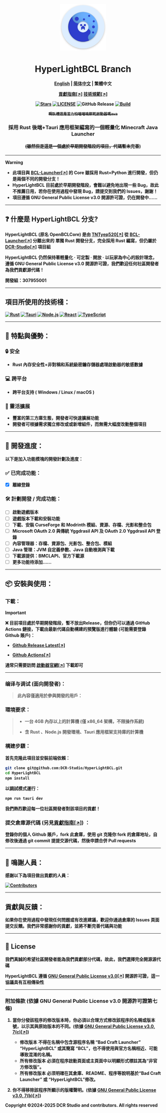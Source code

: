 <div align="center">

<a href="https://github.com/DCR-Studio/HyperLightBCL">

<img src="https://github.com/DCR-Studio/HyperLightBCL/blob/main/docs/images/logo.svg" alt="Logo" width="150" height="150">
</a>

# HyperLightBCL Branch

  <b><a href="https://github.com/DCR-Studio/HyperLightBCL/blob/main/README.md">English</a> | <a href="https://github.com/DCR-Studio/HyperLightBCL/blob/main/docs/README_zh_hans.md">简体中文</a> | 繁體中文
</p>

[貢獻指南[↗]](https://github.com/DCR-Studio/HyperLightBCL/blob/main/docs/CONTRIBUTING.md)
[技術規範[↗]](https://github.com/DCR-Studio/HyperLightBCL/blob/main/docs/CONTRIBUTING.md#Angular-commit-convention)

[![Stars](https://img.shields.io/github/stars/DCR-Studio/HyperLightBCL?style=for-the-badge&logo=data:image/svg%2bxml;base64,PHN2ZyB4bWxucz0iaHR0cDovL3d3dy53My5vcmcvMjAwMC9zdmciIHZlcnNpb249IjEiIHdpZHRoPSIxNiIgaGVpZ2h0PSIxNiI+PHBhdGggZD0iTTggLjI1YS43NS43NSAwIDAgMSAuNjczLjQxOGwxLjg4MiAzLjgxNSA0LjIxLjYxMmEuNzUuNzUgMCAwIDEgLjQxNiAxLjI3OWwtMy4wNDYgMi45Ny43MTkgNC4xOTJhLjc1MS43NTEgMCAwIDEtMS4wODguNzkxTDggMTIuMzQ3bC0zLjc2NiAxLjk4YS43NS43NSAwIDAgMS0xLjA4OC0uNzlsLjcyLTQuMTk0TC44MTggNi4zNzRhLjc1Ljc1IDAgMCAxIC40MTYtMS4yOGw0LjIxLS42MTFMNy4zMjcuNjY4QS43NS43NSAwIDAgMSA4IC4yNVoiIGZpbGw9IiNlYWM1NGYiLz48L3N2Zz4=&logoSize=auto&label=Stars&labelColor=444444&color=eac54f)](https://github.com/DCR-Studio/HyperLightBCL)
[![LICENSE](https://img.shields.io/github/license/DCR-Studio/HyperLightBCL?style=for-the-badge)](https://github.com/DCR-Studio/HyperLightBCL/blob/main/LICENSE)
![GitHub Release](https://img.shields.io/github/v/release/DCR-Studio/HyperLightBCL?label=Release&logo=github&style=for-the-badge)
[![Build](https://img.shields.io/badge/GitHub%20Actions-Build-181717?logo=github&logoColor=white&style=for-the-badge)](https://github.com/DCR-Studio/HyperLightBCL/actions)

 ~~**```啊臥槽這是苦力怕喵喵嗚餅乾啟動器嗎awa```**~~

### 採用 Rust 後端+Tauri 應用框架編寫的一個輕量化 Minecraft Java Launcher
#### ~~(雖然但是這是一個處於**早期開發階段的項目，代碼暫未完善**~~)

</div>

---

> [!WARNING]
> * 此項目與 [**BCL-Launcher[↗]**](https://github.com/DCR-Studio/BCL-Launcher) 的 Core 雖採用 **Rust+Python 進行開發**，但仍是**兩個不同的開發分支！**
> * HyperLightBCL 目前處於**早期開發階段**，會難以避免地出現一些 Bug，故此不推薦日用，若你在使用過程中發現 Bug，請**提交到我們的 Issues**，謝謝！
> * 項目遵循 **GNU General Public License v3.0 開源許可證**，仍在開發中......

---

## ❓ 什麼是 HyperLightBCL 分支?
**HyperLightBCL** (原名 **OpenBCLCore**) 是由 [**TNTyep520[↗]**](https://github.com/TNTyep520) 從 [**BCL-Launcher[↗]**](https://github.com/DCR-Studio/BCL-Launcher) 分離出來的 **單獨 Rust 開發分支，完全採用 Rust 編寫**，但仍屬於 [**DCR-Studio[↗]**](https://github.com/DCR-Studio) **項目組**

HyperLightBCL 仍然保持著**輕量化 · 可定製 · 開放 · 以玩家為中心的設計理念**，遵循 **GNU General Public License v3.0 開源許可證**，我們歡迎任何社區開發者為我們貢獻源代碼！

**開發組：307955001**

---

## 項目所使用的技術棧：
[![Rust](https://img.shields.io/badge/Rust-000000?logo=rust&logoColor=white&style=for-the-badge)](https://www.rust-lang.org/)
[![Tauri](https://img.shields.io/badge/Tauri-v2-FFC131?style=for-the-badge&logo=tauri&logoColor=white&labelColor=24C8DB)](https://tauri.app/)
[![Node.js](https://img.shields.io/badge/Node.js-339933?style=for-the-badge&logo=nodedotjs&logoColor=white)](https://nodejs.org/)
[![React](https://img.shields.io/badge/React-20232A?style=for-the-badge&logo=react&logoColor=61DAFB)](https://react.dev/)
[![TypeScript](https://img.shields.io/badge/TypeScript-007ACC?style=for-the-badge&logo=typescript&logoColor=white)](https://www.typescriptlang.org/)

---

## 🚀 特點與優勢：

### 🔒 安全  

- Rust 內存安全性+非對稱和系統級密鑰存儲器處理啟動器的敏感數據

### 💻 跨平台

- 跨平台支持 ( Windows / Linux / macOS )

### 🧩 靈活擴展

- 豐富的第三方庫生態，開發者可快速擴展功能
- 開發者可根據需求獨立修改或或新增組件，而無需大幅度改動整個項目

---

## 📆 開發進度：
以下是**加入功能模塊的開發計劃及進度：**

###  ✅ 已完成功能：

* [x] 離線登錄

### 🛠️ 計劃開發 / 完成功能：

* [ ] 啟動遊戲版本
* [ ] 遊戲版本下載和安裝功能
* [ ] 下載、安裝 CurseForge 和 Modrinth 模組、資源、存檔、光影和整合包
* [ ] Microsoft OAuth 2.0 與傳統 Yggdrasil API 及 OAuth 2.0 Yggdrasil API 登錄
* [ ] 內容管理器：存檔、資源包、光影包、整合包、模組
* [ ] Java 管理：JVM 自定義參數、Java 自動檢測與下載
* [ ] 下載源提供：BMCLAPI、官方下載源
* [ ] 更多功能待添加......

---

## 📦 安裝與使用：

### 下載：

> [!IMPORTANT]  
> ❌ 目前項目處於**早期開發階段**，暫不放出Release，但你仍可以通過 **GitHub Actions 鏈接**，下載由最新代碼自動構建的預覽版進行體驗 (可能**需要登錄 Github 賬戶**)：
>
> - [**Github Release Latest[↗]**](https://github.com/DCR-Studio/HyperLightBCL/releases/latest)
>
> - [**Github Actions[↗]**](https://github.com/DCR-Studio/HyperLightBCL/actions)

通常只需要訪問 [**啟動器官網[↗]**](https://launcher.dcrstudio.top/download) 下載即可

---

### 编译与调试 (面向開發者)：

> 此內容僅適用於**參與開發**的用戶：

### 環境要求：

> * 一台 4GB 內存以上的計算機 **(僅 x86_64 架構，不限操作系統)**
>
> * 含 **Rust 、Node.js 開發環境、Tauri 應用框架支持庫**的計算機

### 構建步驟：

首先克隆此項目並安裝**前端依賴**：

```bash
git clone git@github.com:DCR-Studio/HyperLightBCL.git
cd HyperLightBCL
npm install
```

以**調試模式**運行：

```bash
npm run tauri dev
```

我們熱烈歡迎**每一位社區開發者對該項目的貢獻！**

### 提交倉庫源代碼 (另見[貢獻指南[↗]](https://github.com/DCR-Studio/HyperLightBCL/blob/main/docs/CONTRIBUTING.md)) ：

**登錄你的個人 Github 賬戶，fork 此倉庫，使用 git 克隆你 fork 的倉庫地址，自修改後通過 git commit 提提交源代碼，然後申請合併 Pull requests**

---

## 🌟 鳴謝人員：
**感謝以下為項目做出貢獻的人員：**

[![Contributors](https://contrib.rocks/image?repo=DCR-Studio/HyperLightBCL)](https://github.com/DCR-Studio/HyperLightBCL/graphs/contributors)

---

## 貢獻與反饋：

如果你在使用過程中發現任何問題或有改進建議，歡迎你通過倉庫的 Issues 頁面提交反饋。我們非常感謝你的貢獻，並將不斷完善代碼與功能

---

## 📜 License

我們真誠的希望社區開發者能為我們貢獻部分代碼，故此，我們選擇**完全開源源代碼**

**HyperLightBCL** 遵循 **[GNU General Public License v3.0[↗]](https://github.com/DCR-Studio/HyperLightBCL/blob/main/LICENSE) 開源許可證**，這一協議具有互相**傳染性**

---

### 附加條款 (依據 GNU General Public License v3.0 開源許可證第七條)  

1. 當你分發該程序的修改版本時，你必須以**合理方式修改該程序的名稱或版本號**，以示其與原始版本的不同。(依據 [**GNU General Public License v3.0, 7(c)[↗]**](https://github.com/DCR-Studio/HyperLightBCL/blob/main/LICENSE#L372-L374))
   - 修改版本 **不得在名稱中包含源程序名稱 “Bad Craft Launcher” “HyperLightBCL” 或其簡寫 “BCL”，也不得使用與官方名稱相近、可能導致混淆的名稱**。
   - 所有修改版本 **必須在程序啟動頁面或主頁面中以明顯形式標註其為“非官方修改版”**。
   - 所有修改版本 **必须明確在其倉庫、README、程序等說明基於“Bad Craft Launcher” 或 “HyperLightBCL”修改**。

2. 你**不得移除該程序所顯示的版權聲明**。(依據 [**GNU General Public License v3.0, 7(b)[↗]**](https://github.com/DCR-Studio/HyperLightBCL/blob/main/LICENSE#L368-L370))

**Copyright ©2024-2025 DCR Studio and contributors. All rights reserved**
